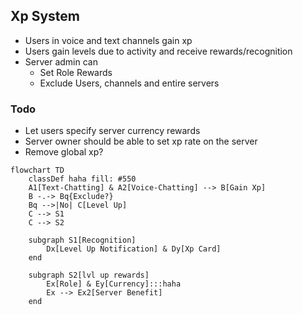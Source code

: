 ## Xp System

- Users in voice and text channels gain xp
- Users gain levels due to activity and receive rewards/recognition
- Server admin can 
  - Set Role Rewards
  - Exclude Users, channels and entire servers

### Todo

- Let users specify server currency rewards
- Server owner should be able to set xp rate on the server
- Remove global xp?

```mermaid
flowchart TD
    classDef haha fill: #550
    A1[Text-Chatting] & A2[Voice-Chatting] --> B[Gain Xp]
    B -.-> Bq{Exclude?}
    Bq -->|No| C[Level Up]
    C --> S1
    C --> S2
    
    subgraph S1[Recognition]
        Dx[Level Up Notification] & Dy[Xp Card]
    end
    
    subgraph S2[lvl up rewards]
        Ex[Role] & Ey[Currency]:::haha
        Ex --> Ex2[Server Benefit]
    end
```